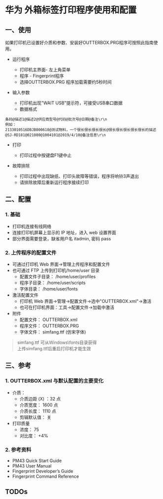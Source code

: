 # 华为 外箱标签打印程序使用和配置

## 一、使用
如果打印机已设置好介质和参数、安装好OUTTERBOX.PRG程序可按照此指南使用。

- 运行程序
  - 打印机主界面- 左上角菜单
  - 程序 - Fingerprint程序
  - 选择OUTTERBOX.PRG 程序加载需要约5秒时间

- 输入参数
  - 打印机出现"WAIT USB"提示符，可接受USB串口数据
  - 数据格式

```
条码@描述1@描述2@供应商型号@代码@批次号@日期@备注\r\n
例如：
2133010516DBJB000610@测试物料，一个很长很长很长很长@很长很长很长很长很长的描述@SJ-RD181@021080@1004101@2019/4/10@备注信息\r\n
```

- 打印
  - 打印过程中按键盘F1键中止

- 故障排除
  - 打印过程中出现缺纸、打印头故障等错误，程序将响铃3声退出
  - 请排除故障后重新运行程序接续打印

## 二、配置

### 1. 基础

- 打印机连接有线网络
- 连接打印机屏幕上显示的 IP 地址，进入 web 设置界面
- 部分界面需要登录，缺省用户名 itadmin, 密码 pass

### 2. 上传程序的配置文件

- 可通过打印机 Web 界面->管理上传程序和配置文件
- 也可通过 FTP 上传到打印机/home/user 目录
  - 配置文件子目录： /home/user/profiles
  - 程序子目录： /home/user/scripts
  - 字体目录： /home/user/fonts
- 激活配置文件
  - 打印机 Web 界面->管理->配置文件->选中"OUTTERBOX.xml"->激活
  - 也可在打印机界面：工具->配置文件->加载中激活
- 附件
  - 配置文件： OUTTERBOX.xml
  - 程序文件： OUTTERBOX.PRG
  - 字体文件： simfang.ttf (仿宋字体)

> simfang.ttf 可从Windows\fonts目录获得  
> 上传simfang.ttf后重启打印机才能生效

## 三、参考

### 1. OUTTERBOX.xml 与默认配置的主要变化

- 介质：
  - 介质边距 (X) ：32 点
  - 介质宽度： 1600 点
  - 介质长度： 1110 点
  - 剪辑默认值： 关
- 打印质量
  - 浓度： 75
  - 对比度： +4%

### 2. 参考资料
- PM43 Quick Start Guide
- PM43 User Manual
- Fingerprint Developer’s Guide
- Fingerprint Command Reference

## TODOs
